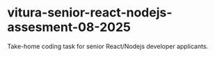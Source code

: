# vitura-senior-react-nodejs-assesment-08-2025
Take-home coding task for senior React/Nodejs developer applicants.
